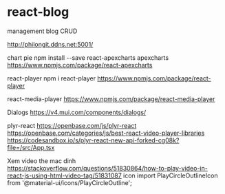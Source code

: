 # react-blog
management blog CRUD

http://philongit.ddns.net:5001/

chart pie
npm install --save react-apexcharts apexcharts
https://www.npmjs.com/package/react-apexcharts

react-player
npm i react-player
https://www.npmjs.com/package/react-player


react-media-player
https://www.npmjs.com/package/react-media-player

Dialogs
https://v4.mui.com/components/dialogs/

plyr-react
https://openbase.com/js/plyr-react
https://openbase.com/categories/js/best-react-video-player-libraries
https://codesandbox.io/s/plyr-react-new-api-forked-cg08k?file=/src/App.tsx

Xem video the mac dinh
https://stackoverflow.com/questions/51830864/how-to-play-video-in-react-js-using-html-video-tag/51831087
icon 
import PlayCircleOutlineIcon from '@material-ui/icons/PlayCircleOutline';
